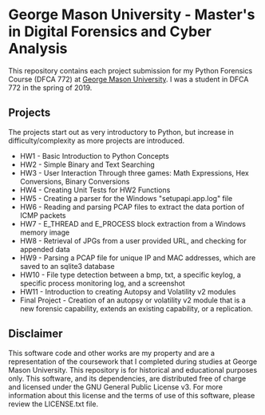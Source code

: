 # George Mason University - Master's in Digital Forensics and Cyber Analysis

This repository contains each project submission for my Python Forensics Course (DFCA 772) at [George Mason University][1]. I was a student in DFCA 772 in the spring of 2019.

## Projects

The projects start out as very introductory to Python, but increase in difficulty/complexity as more projects are introduced.

*   HW1 - Basic Introduction to Python Concepts
*   HW2 - Simple Binary and Text Searching
*   HW3 - User Interaction Through three games: Math Expressions, Hex Conversions, Binary Conversions
*   HW4 - Creating Unit Tests for HW2 Functions
*   HW5 - Creating a parser for the Windows "setupapi.app.log" file
*   HW6 - Reading and parsing PCAP files to extract the data portion of ICMP packets
*   HW7 - E_THREAD and E_PROCESS block extraction from a Windows memory image
*   HW8 - Retrieval of JPGs from a user provided URL, and checking for appended data
*   HW9 - Parsing a PCAP file for unique IP and MAC addresses, which are saved to an sqlite3 database
*   HW10 - File type detection between a bmp, txt, a specific keylog, a specific process monitoring log, and a screenshot
*   HW11 - Introduction to creating Autopsy and Volatility v2 modules
*   Final Project - Creation of an autopsy or volatility v2 module that is a new forensic capability, extends an existing capability, or a replication.

## Disclaimer

This software code and other works are my property and are a representation of the coursework that I completed during studies at George Mason University. This repository is for historical and educational purposes only. This software, and its dependencies, are distributed free of charge and licensed under the GNU General Public License v3. For more information about this license and the terms of use of this software, please review the LICENSE.txt file.

[1]: https://cfrs.gmu.edu//
